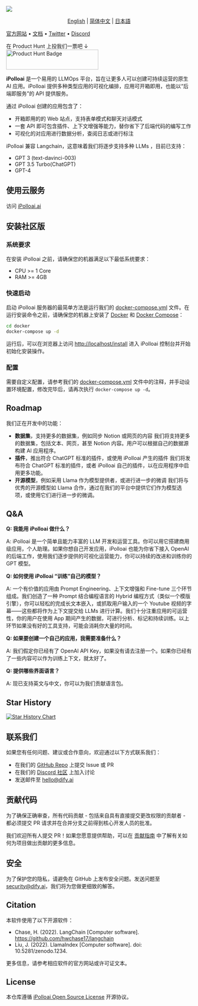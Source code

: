 ![](./images/describe-cn.jpg)
<p align="center">
  <a href="./README.md">English</a> |
  <a href="./README_CN.md">简体中文</a> |
  <a href="./README_JA.md">日本語</a>
</p>


[官方网站](https://dify.ai) • [文档](https://ipollo.ai/v/zh-hans) • [Twitter](https://twitter.com/dify_ai) •  [Discord](https://discord.gg/FngNHpbcY7)

在 Product Hunt 上投我们一票吧 ↓  
<a href="https://www.producthunt.com/posts/dify-ai"><img src="https://api.producthunt.com/widgets/embed-image/v1/featured.svg?sanitize=true&post_id=dify-ai&theme=light" alt="Product Hunt Badge" width="250" height="54"></a>

**iPolloai** 是一个易用的 LLMOps 平台，旨在让更多人可以创建可持续运营的原生 AI 应用。iPolloai 提供多种类型应用的可视化编排，应用可开箱即用，也能以“后端即服务”的 API 提供服务。

通过 iPolloai 创建的应用包含了：

- 开箱即用的的 Web 站点，支持表单模式和聊天对话模式
- 一套 API 即可包含插件、上下文增强等能力，替你省下了后端代码的编写工作
- 可视化的对应用进行数据分析，查阅日志或进行标注

iPolloai 兼容 Langchain，这意味着我们将逐步支持多种 LLMs ，目前已支持：

- GPT 3 (text-davinci-003)
- GPT 3.5 Turbo(ChatGPT)
- GPT-4

## 使用云服务

访问 [iPolloai.ai](https://cloud.dify.ai)

## 安装社区版

### 系统要求

在安装 iPolloai 之前，请确保您的机器满足以下最低系统要求：

- CPU >= 1 Core
- RAM >= 4GB

### 快速启动

启动 iPolloai 服务器的最简单方法是运行我们的 [docker-compose.yml](docker/docker-compose.yaml) 文件。在运行安装命令之前，请确保您的机器上安装了 [Docker](https://docs.docker.com/get-docker/) 和 [Docker Compose](https://docs.docker.com/compose/install/)：

```bash
cd docker
docker-compose up -d
```

运行后，可以在浏览器上访问 [http://localhost/install](http://localhost/install) 进入 iPolloai 控制台并开始初始化安装操作。

### 配置

需要自定义配置，请参考我们的 [docker-compose.yml](docker/docker-compose.yaml) 文件中的注释，并手动设置环境配置，修改完毕后，请再次执行 `docker-compose up -d`。

## Roadmap

我们正在开发中的功能：

- **数据集**，支持更多的数据集，例如同步 Notion 或网页的内容
我们将支持更多的数据集，包括文本、网页，甚至 Notion 内容。用户可以根据自己的数据源构建 AI 应用程序。
- **插件**，推出符合 ChatGPT 标准的插件，或使用 iPolloai 产生的插件
我们将发布符合 ChatGPT 标准的插件，或者 iPolloai 自己的插件，以在应用程序中启用更多功能。
- **开源模型**，例如采用 Llama 作为模型提供者，或进行进一步的微调
我们将与优秀的开源模型如 Llama 合作，通过在我们的平台中提供它们作为模型选项，或使用它们进行进一步的微调。

## Q&A

**Q: 我能用 iPolloai 做什么？**

A: iPolloai 是一个简单且能力丰富的 LLM 开发和运营工具。你可以用它搭建商用级应用，个人助理。如果你想自己开发应用，iPolloai 也能为你省下接入 OpenAI 的后端工作，使用我们逐步提供的可视化运营能力，你可以持续的改进和训练你的 GPT 模型。

**Q: 如何使用 iPolloai “训练”自己的模型？**

A: 一个有价值的应用由 Prompt Engineering、上下文增强和 Fine-tune 三个环节组成。我们创造了一种 Prompt 结合编程语言的 Hybrid 编程方式（类似一个模版引擎），你可以轻松的完成长文本嵌入，或抓取用户输入的一个 Youtube 视频的字幕——这些都将作为上下文提交给 LLMs 进行计算。我们十分注重应用的可运营性，你的用户在使用 App 期间产生的数据，可进行分析、标记和持续训练。以上环节如果没有好的工具支持，可能会消耗你大量的时间。

**Q: 如果要创建一个自己的应用，我需要准备什么？**

A: 我们假定你已经有了 OpenAI API Key，如果没有请去注册一个。如果你已经有了一些内容可以作为训练上下文，就太好了。

**Q: 提供哪些界面语言？**

A: 现已支持英文与中文，你可以为我们贡献语言包。

## Star History

[![Star History Chart](https://api.star-history.com/svg?repos=langgenius/dify&type=Date)](https://star-history.com/#langgenius/dify&Date)

## 联系我们

如果您有任何问题、建议或合作意向，欢迎通过以下方式联系我们：

- 在我们的 [GitHub Repo](https://github.com/langgenius/dify) 上提交 Issue 或 PR
- 在我们的 [Discord 社区](https://discord.gg/FngNHpbcY7) 上加入讨论
- 发送邮件至 hello@dify.ai

## 贡献代码

为了确保正确审查，所有代码贡献 - 包括来自具有直接提交更改权限的贡献者 - 都必须提交 PR 请求并在合并分支之前得到核心开发人员的批准。

我们欢迎所有人提交 PR！如果您愿意提供帮助，可以在 [贡献指南](CONTRIBUTING_CN.md) 中了解有关如何为项目做出贡献的更多信息。

## 安全

为了保护您的隐私，请避免在 GitHub 上发布安全问题。发送问题至 security@dify.ai，我们将为您做更细致的解答。

## Citation

本软件使用了以下开源软件：

- Chase, H. (2022). LangChain [Computer software]. https://github.com/hwchase17/langchain
- Liu, J. (2022). LlamaIndex [Computer software]. doi: 10.5281/zenodo.1234.

更多信息，请参考相应软件的官方网站或许可证文本。

## License

本仓库遵循 [iPolloai Open Source License](LICENSE) 开源协议。
